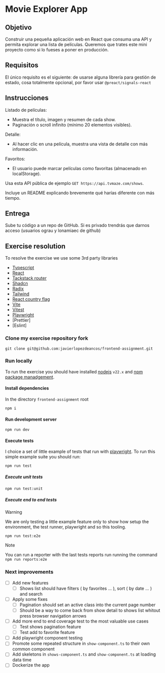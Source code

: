 # Movie Explorer App

## Objetivo

Construir una pequeña aplicación web en React que consuma una API y permita explorar una lista de películas. Queremos que trates este mini proyecto como si lo fueses a poner en producción.

## Requisitos

El único requisito es el siguiente: de usarse alguna librería para gestión de estado, cosa totalmente opcional, por favor usar `@preact/signals-react`

## Instrucciones

Listado de películas:

- Muestra el título, imagen y resumen de cada show.
- Paginación o scroll infinito (mínimo 20 elementos visibles).

Detalle:

- Al hacer clic en una película, muestra una vista de detalle con más información.

Favoritos:

- El usuario puede marcar películas como favoritas (almacenado en localStorage).

Usa esta API pública de ejemplo `GET https://api.tvmaze.com/shows`.

Incluye un README explicando brevemente qué harías diferente con más tiempo.

## Entrega

Sube tu código a un repo de GitHub. Si es privado trendrás que darnos acceso (usuarios ograu y lonamiaec de github)

## Exercise resolution

To resolve the exercise we use some 3rd party libraries

- [Typescript](https://www.typescriptlang.org)
- [React](https://react.dev)
- [Tackstack router](https://tanstack.com/router/latest)
- [Shadcn](https://ui.shadcn.com)
- [Radix](https://www.radix-ui.com)
- [Tailwind](https://tailwindcss.com)
- [React country flag](https://github.com/lazicnemanja/react-country-flags)
- [Vite](https://vite.dev)
- [Vitest](https://vitest.dev)
- [Playwright](https://playwright.dev/)
- [Prettier]
- [Eslint]

### Clone my exercise repository fork

```shell
git clone git@github.com:javierlopezdeancos/frontend-assignment.git
```

### Run locally

To run the exercise you should have installed [nodejs](https://nodejs.org/en) `v22.x` and [npm package manadgement](https://docs.npmjs.com).

#### Install dependencies

In the directory `frontend-assignment` root

```shell
npm i
```

#### Run development server

```shell
npm run dev
```

#### Execute tests

I choice a set of little example of tests that run with [playwright](https://playwright.dev/). To run this simple example suite you should run:

```shell
npm run test
```

##### Execute unit tests

```shell
npm run test:unit
```

##### Execute end to end tests

> [!WARNING]
> We are only testing a little example feature only to show how setup the environment, the test runner, playwright and so this tooling.

```shell
npm run test:e2e
```

> [!NOTE]
> You can run a reporter with the last tests reports run running the command `npm run reports:e2e`

### Next improvements

- [ ] Add new features
  - [ ] Shows list should have filters ( by favorites ... ), sort ( by date ... ) and search
- [ ] Apply some fixes 
  - [ ] Pagination should set an active class into the current page number
  - [ ] Should be a way to come back from show detail to shows list whitout press browser navigation arrows 
- [ ] Add more end to end coverage test to the most valuable use cases
  - [ ] Test shows pagination feature
  - [ ] Test add to favorite feature
- [ ] Add playwright component testing
- [ ] Promote some repeated structure in `show-component.ts` to their own common component
- [ ] Add skeletons in `shows-component.ts` and `show-component.ts` at loading data time
- [ ] Dockerize the app
